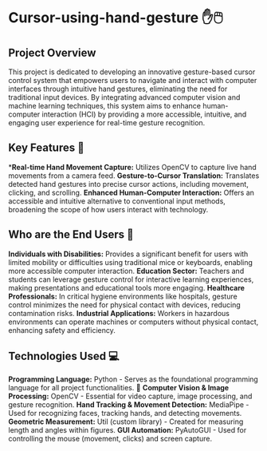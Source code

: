 # Cursor-using-hand-gesture ✋🖱️

## Project Overview

This project is dedicated to developing an innovative gesture-based cursor control system that empowers users to navigate and interact with computer interfaces through intuitive hand gestures, eliminating the need for traditional input devices. By integrating advanced computer vision and machine learning techniques, this system aims to enhance human-computer interaction (HCI) by providing a more accessible, intuitive, and engaging user experience for real-time gesture recognition.

## Key Features 🌟

***Real-time Hand Movement Capture:** Utilizes OpenCV to capture live hand movements from a camera feed.
**Gesture-to-Cursor Translation:** Translates detected hand gestures into precise cursor actions, including movement, clicking, and scrolling.
**Enhanced Human-Computer Interaction:** Offers an accessible and intuitive alternative to conventional input methods, broadening the scope of how users interact with technology.

## Who are the End Users 🎯

**Individuals with Disabilities:** Provides a significant benefit for users with limited mobility or difficulties using traditional mice or keyboards, enabling more accessible computer interaction.
**Education Sector:** Teachers and students can leverage gesture control for interactive learning experiences, making presentations and educational tools more engaging.
**Healthcare Professionals:** In critical hygiene environments like hospitals, gesture control minimizes the need for physical contact with devices, reducing contamination risks.
**Industrial Applications:** Workers in hazardous environments can operate machines or computers without physical contact, enhancing safety and efficiency.

## Technologies Used 💻

**Programming Language:** Python - Serves as the foundational programming language for all project functionalities. 🐍
**Computer Vision & Image Processing:** OpenCV - Essential for video capture, image processing, and gesture recognition.
**Hand Tracking & Movement Detection:** MediaPipe - Used for recognizing faces, tracking hands, and detecting movements.
**Geometric Measurement:** Util (custom library) - Created for measuring length and angles within figures.
**GUI Automation:** PyAutoGUI - Used for controlling the mouse (movement, clicks) and screen capture.
